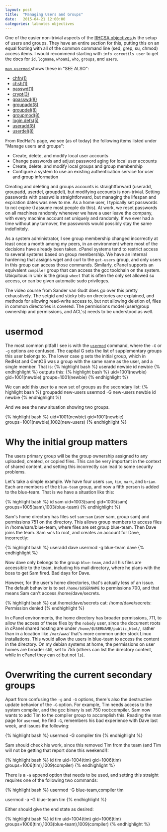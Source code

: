 ```yaml
---
layout: post
title:  "Managing Users and Groups"
date:   2015-04-21 12:00:00
categories: labnotes objectives
---
```


One of the easier non-trivial aspects of the [ RHCSA objectives ](https://www.redhat.com/en/services/training/ex200-red-hat-certified-system-administrator-rhcsa-exam)
is the setup of users and groups. They have an entire section for this, putting this
on an equal footing with all of the common command line (sed, grep, su, chmod) access
items. I would recommend starting with `info coreutils user` to get the docs for `id`, `logname`, `whoami`, `who`, `groups`, and `users`.

[ `man usermod` ](http://linuxcommand.org/man_pages/usermod8.html) shows
these in "SEE ALSO":

+ [ chfn(1) ](http://linuxcommand.org/man_pages/chfn1.html)
+ [ chsh(1) ](http://linuxcommand.org/man_pages/chsh1.html)
+ [ passwd(1) ](http://linuxcommand.org/man_pages/passwd1.html)
+ [ crypt(3) ](http://linux.die.net/man/3/crypt)
+ [ gpasswd(8) ](http://linux.die.net/man/1/gpasswd)
+ [ groupadd(8) ](http://linuxcommand.org/man_pages/groupadd8.html)
+ [ groupdel(8) ](http://linuxcommand.org/man_pages/groupdel8.html)
+ [ groupmod(8) ](http://linuxcommand.org/man_pages/groupmod8.html)
+ [ login.defs(5) ](http://linux.die.net/man/5/login.defs)
+ [ useradd(8) ](http://linuxcommand.org/man_pages/useradd8.html)
+ [ userdel(8) ](http://linuxcommand.org/man_pages/userdel8.html)

From RedHat's page, we see (as of today) the following items listed under "Manage users and groups":

+ Create, delete, and modify local user accounts
+ Change passwords and adjust password aging for local user accounts
+ Create, delete, and modify local groups and group membership
+ Configure a system to use an existing authentication service for user and group information

Creating and deleting and groups accounts is straightforward
(useradd, groupadd, userdel, groupdel), but modifying accounts is non-trivial.
Setting passwords with passwd is straightforward,
but managing the lifespan and expiration dates was new to me.
As a home user, I typically set passwords to not expire (I assume most people do this).
At work, we reset passwords on all machines randomly whenever we have a
user leave the company, with every machine account
set uniquely and randomly.
If we ever had a time without any turnover, the passwords would possibly stay the same
indefinitely. 

As a system administrator, I see group membership changed
incorrectly at least once a month among my peers, in an environment where
most of the decisions have already been taken. cPanel systems tend to restrict
access to several systems based on group membership. We have an internal hardening
that assigns wget and curl to the `get-users` group, and only users in this group
can access those commands. Similarly, cPanel supports an equivalent `compiler` group
that can access the gcc toolchain on the system. Ubiquitous in Unix is the group `wheel`
that is often the only set allowed su access, or can be given automatic sudo privileges.

The video course from Sander van Gudt does go over this pretty exhaustively. The setgid
and sticky bits on directories are explained, and methods for allowing read-write access
to, but not allowing deletion of, files in common directories is covered. The permissions
model (user/group ownership and permissions, and ACL's) needs to be understood as well.

# usermod

The most common pitfall I see is with the [`usermod`](http://linuxcommand.org/man_pages/usermod8.html) command, where the `-G` or `-g`
options are confused.
The capital G sets the list of supplementary groups this user belongs to.
The lower case g sets the initial group, which in RedHat and CentOS was a group with
the same name as the user, and a single member. That is:
{% highlight bash %}
useradd newbie
id newbie
{% endhighlight %}
outputs this:
{% highlight bash %}
uid=1001(newbie) gid=1001(newbie) groups=1001(newbie)
{% endhighlight %}

We can add this user to a new set of groups as the secondary list:
{% highlight bash %}
groupadd new-users
usermod -G new-users newbie
id newbie
{% endhighlight %}

And we see the new situation showing two groups.

{% highlight bash %}
uid=1001(newbie) gid=1001(newbie) groups=1001(newbie),1002(new-users)
{% endhighlight %}

# Why the initial group matters

The users primary group will be the group ownership assigned to any uploaded, created,
or copied files. This can be very important in the context of shared content, and setting
this incorrectly can lead to some security problems.

Let's take a simple example. We have four users `sam`, `tim`, `mark`, and `brian`.
Each are members of the `blue-team` group, and now a fifth person is added to
the blue-team. That is we have a situation like this:

{% highlight bash %}
id sam
uid=1003(sam) gid=1005(sam) groups=1005(sam),1003(blue-team)
{% endhighlight %}

Sam's home directory has files set `sam:sam` (user sam, group sam)
and permissions 751 on the directory.
This allows group members to access files in /home/sam/blue-team, where files are set
group blue-team. Then Dave joins the team. Sam `su`'s to root, and creates an account
for Dave, incorrectly:

{% highlight bash %}
useradd dave
usermod -g blue-team dave
{% endhighlight %}

Now dave only belongs to the group `blue-team`, and all his files are accessible
to the team, including his mail directory, where he plans with the boss to get Sam
fired. Bad days for Dave.

However, for the user's home directories, that's actually less of an issue. The default
behavior is to set `/home/$USERNAME` to permissions 700, and that means Sam can't access
/home/dave/secrets.

{% highlight bash %}
cat /home/dave/secrets
cat: /home/dave/secrets: Permission denied
{% endhighlight %}

In cPanel environments, the home directory has broader permissions, 711, to allow
the access of these files by the `nobody` user, since the document roots in cPanel shared
hosting are under `/home/$USERNAME/public_html/`,
rather than in a location like `/var/www/`
that's more common under stock Linux installations.
This would allow the users in blue-team to access the content in the directory.
On my debian systems at home, the permissions on user homes are broader still, set to
755 (others can list the directory content, while in cPanel they can `cd` but not `ls`).

# Overwriting the current secondary groups

Apart from confusing the `-g` and `-G` options, there's also the destructive update
behavior of the `-G` option. For example, Tim needs access to the system compiler,
and the gcc binary is set 750 root:compiler. Sam now wants to add Tim to the compiler
group to accomplish this. Reading the man page for `usermod`, he find `-G`, remembers
his bad experience with Dave last week, and issues the following:

{% highlight bash %}
usermod -G compiler tim
{% endhighlight %}

Sam should check his work, since this removed Tim from the team (and Tim will not be
getting that report done this weekend!):

{% highlight bash %}
id tim
uid=1004(tim) gid=1006(tim) groups=1006(tim),1009(compiler)
{% endhighlight %}

There is a `-a` append option that needs to be used, and setting this straight requires
one of the following two commands:


{% highlight bash %}
usermod -G blue-team,compiler tim

usermod -a -G blue-team tim
{% endhighlight %}

Either should give the end state as desired:

{% highlight bash %}
id tim
uid=1004(tim) gid=1006(tim) groups=1006(tim),1003(blue-team),1009(compiler)
{% endhighlight %}
